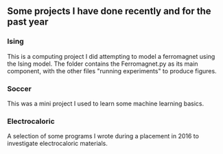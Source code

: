 ## Some projects I have done recently and for the past year

### Ising
This is a computing project I did attempting to model a ferromagnet using the Ising model. The folder contains the Ferromagnet.py as its main component, with the other files "running experiments" to produce figures.

### Soccer
This was a mini project I used to learn some machine learning basics.

### Electrocaloric
A selection of some programs I wrote during a placement in 2016 to investigate electrocaloric materials.

